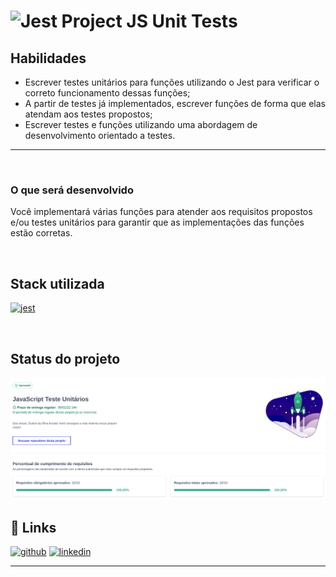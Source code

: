 
# ![Jest](https://img.shields.io/badge/-jest-%23C21325?style=for-the-badge&logo=jest&logoColor=white) Project JS Unit Tests


## Habilidades

- Escrever testes unitários para funções utilizando o Jest para verificar o correto funcionamento dessas funções;
- A partir de testes já implementados, escrever funções de forma que elas atendam aos testes propostos;
- Escrever testes e funções utilizando uma abordagem de desenvolvimento orientado a testes.

---


<br/>

### O que será desenvolvido

Você implementará várias funções para atender aos requisitos propostos e/ou testes unitários para garantir que as implementações das funções estão corretas.

<br/>

## Stack utilizada
 <a href="https://jestjs.io" target="_blank" rel="noreferrer"> <img src="https://www.vectorlogo.zone/logos/jestjsio/jestjsio-icon.svg" alt="jest" width="40" height="40"/> </a> 


<br/>


## Status do projeto
<img src="unit-test-status.png" alt="unit-test-status.png"/>


## 🔗 Links

[![github](https://img.shields.io/badge/my_portfolio-000?style=for-the-badge&logo=ko-fi&logoColor=white)](https://github.com/onyrius)
[![linkedin](https://img.shields.io/badge/linkedin-0A66C2?style=for-the-badge&logo=linkedin&logoColor=white)](https://www.linkedin.com/)


---
